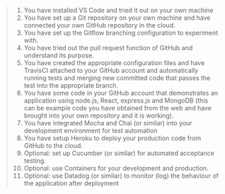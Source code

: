 > 1. You have installed VS Code and tried it out on your own machine
> 2. You have set up a Git repository on your own machine and have connected your own GitHub repository in the cloud.
> 3. You have set up the Gitflow branching configuration to experiment with.
> 4. You have tried out the pull request function of GitHub and understand its purpose.
> 5. You have created the appropriate configuration files and have TravisCI attached to your GitHub account and
automatically running tests and merging new committed code that passes the test into the appropriate
branch.
> 6. You have some code in your GitHub account that demonstrates an application using node.js, React, express.js
and MongoDB (this can be example code you have obtained from the web and have brought into your own
repository and it is working).
> 7. You have integrated Mocha and Chai (or similar) into your development environment for test automation
> 8. You have setup Heroku to deploy your production code from GitHub to the cloud.
> 9. Optional: set up Cucumber (or similar) for automated acceptance testing.
> 10. Optional: use Containers for your development and production.
> 11. Optional: use Datadog (or similar) to monitor (log) the behaviour of the application after deployment